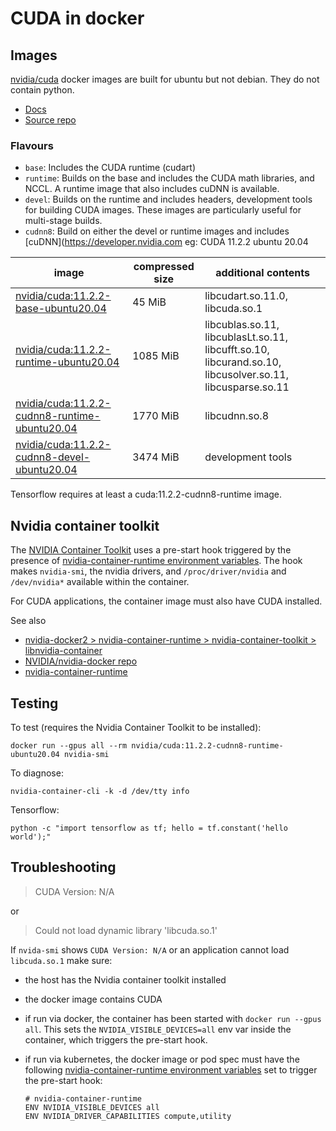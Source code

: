 # CUDA in docker

## Images

[nvidia/cuda](https://hub.docker.com/r/nvidia/cuda) docker images are built for ubuntu but not debian. They do not contain python.

- [Docs](https://catalog.ngc.nvidia.com/orgs/nvidia/containers/cuda)
- [Source repo](https://gitlab.com/nvidia/container-images/cuda)

### Flavours

- `base`: Includes the CUDA runtime (cudart)
- `runtime`: Builds on the base and includes the CUDA math libraries, and NCCL. A runtime image that also includes cuDNN is available.
- `devel`: Builds on the runtime and includes headers, development tools for building CUDA images. These images are particularly useful for multi-stage builds.
- `cudnn8`: Build on either the devel or runtime images and includes [cuDNN](https://developer.nvidia.com
  eg: CUDA 11.2.2 ubuntu 20.04

| image                                                                                                                                                           | compressed size | additional contents                                                                                       |
| --------------------------------------------------------------------------------------------------------------------------------------------------------------- | --------------- | --------------------------------------------------------------------------------------------------------- |
| [nvidia/cuda:11.2.2-base-ubuntu20.04](https://gitlab.com/nvidia/container-images/cuda/-/blob/master/dist/11.2.2/ubuntu2004/base/Dockerfile)                     | 45 MiB          | libcudart.so.11.0, libcuda.so.1                                                                           |
| [nvidia/cuda:11.2.2-runtime-ubuntu20.04](https://gitlab.com/nvidia/container-images/cuda/-/blob/master/dist/11.2.2/ubuntu2004/runtime/Dockerfile)               | 1085 MiB        | libcublas.so.11, libcublasLt.so.11, libcufft.so.10, libcurand.so.10, libcusolver.so.11, libcusparse.so.11 |
| [nvidia/cuda:11.2.2-cudnn8-runtime-ubuntu20.04](https://gitlab.com/nvidia/container-images/cuda/-/blob/master/dist/11.2.2/ubuntu2004/runtime/cudnn8/Dockerfile) | 1770 MiB        | libcudnn.so.8                                                                                             |
| [nvidia/cuda:11.2.2-cudnn8-devel-ubuntu20.04](https://gitlab.com/nvidia/container-images/cuda/-/blob/master/dist/11.2.2/ubuntu2004/devel/cudnn8/Dockerfile)     | 3474 MiB        | development tools                                                                                         |

Tensorflow requires at least a cuda:11.2.2-cudnn8-runtime image.

## Nvidia container toolkit

The [NVIDIA Container Toolkit](https://docs.nvidia.com/datacenter/cloud-native/container-toolkit/overview.html) uses a pre-start hook triggered by the presence of [nvidia-container-runtime environment variables](https://docs.nvidia.com/datacenter/cloud-native/container-toolkit/user-guide.html#environment-variables-oci-spec). The hook makes `nvidia-smi`, the nvidia drivers, and `/proc/driver/nvidia` and `/dev/nvidia*` available within the container.

For CUDA applications, the container image must also have CUDA installed.

See also

- [nvidia-docker2 > nvidia-container-runtime > nvidia-container-toolkit > libnvidia-container](https://github.com/NVIDIA/nvidia-docker/issues/1268#issuecomment-632692949)
- [NVIDIA/nvidia-docker repo](https://github.com/NVIDIA/nvidia-docker)
- [nvidia-container-runtime](https://github.com/NVIDIA/nvidia-container-runtime)

## Testing

To test (requires the Nvidia Container Toolkit to be installed):

```
docker run --gpus all --rm nvidia/cuda:11.2.2-cudnn8-runtime-ubuntu20.04 nvidia-smi
```

To diagnose:

```
nvidia-container-cli -k -d /dev/tty info
```

Tensorflow:

```
python -c "import tensorflow as tf; hello = tf.constant('hello world');"
```

## Troubleshooting

> CUDA Version: N/A

or

> Could not load dynamic library 'libcuda.so.1'

If `nvida-smi` shows `CUDA Version: N/A` or an application cannot load `libcuda.so.1` make sure:

- the host has the Nvidia container toolkit installed
- the docker image contains CUDA
- if run via docker, the container has been started with `docker run --gpus all`. This sets the `NVIDIA_VISIBLE_DEVICES=all` env var inside the container, which triggers the pre-start hook.  
- if run via kubernetes, the docker image or pod spec must have the following [nvidia-container-runtime environment variables](https://docs.nvidia.com/datacenter/cloud-native/container-toolkit/user-guide.html#environment-variables-oci-spec) set to trigger the pre-start hook:

  ```
  # nvidia-container-runtime
  ENV NVIDIA_VISIBLE_DEVICES all
  ENV NVIDIA_DRIVER_CAPABILITIES compute,utility
  ```

